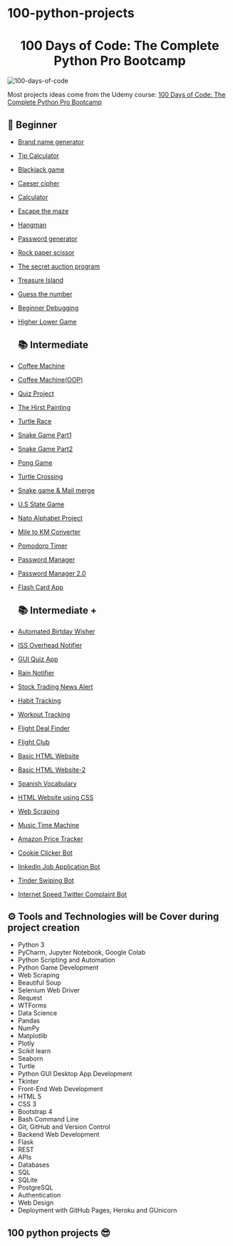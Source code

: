 
# 100-python-projects

<h1 align="center">100 Days of Code: The Complete Python Pro Bootcamp
</h1>


![100-days-of-code](https://github.com/bicky007/100-python-projects/assets/128511616/472fbc68-3ab4-43d5-9979-a11ae0dc0e71)

Most projects ideas come from the Udemy course: [100 Days of Code: The Complete Python Pro Bootcamp](https://www.udemy.com/course/100-days-of-code/)


## 🔰 Beginner 
- [Brand name generator](https://github.com/bicky007/100-python-projects/tree/main/Brand%20name%20generator)
- [Tip Calculator](https://github.com/bicky007/100-python-projects/tree/main/Tip%20calculator)
- [Blackjack game](https://github.com/bicky007/100-python-projects/tree/main/Blackjack%20game)  
- [Caeser cipher](https://github.com/bicky007/100-python-projects/tree/main/Caesar%20%20cipher) 
- [Calculator](https://github.com/bicky007/100-python-projects/tree/main/Calculator) 
- [Escape the maze](https://github.com/bicky007/100-python-projects/tree/main/Escape%20the%20maze) 
- [Hangman](https://github.com/bicky007/100-python-projects/tree/main/Hangman)
- [Password generator](https://github.com/bicky007/100-python-projects/tree/main/Password%20generator) 
- [Rock paper scissor](https://github.com/bicky007/100-python-projects/tree/main/Rock%20Paper%20Scissor) 
- [The secret auction program](https://github.com/bicky007/100-python-projects/tree/main/The%20secret%20auction%20program) 
- [Treasure Island](https://github.com/bicky007/100-python-projects/tree/main/Treasure%20Island)
- [Guess the number](https://github.com/bicky007/100-python-projects/tree/main/Guess%20the%20number)
- [Beginner Debugging](https://github.com/bicky007/100-python-projects/tree/main/Beginner-Debugging)
- [Higher Lower Game](https://github.com/bicky007/100-python-projects/tree/main/Higher%20Lower%20Game)
  

  ## 📚 Intermediate
- [Coffee Machine](https://github.com/bicky007/100-python-projects/tree/main/Coffee%20Machine)
- [Coffee Machine(OOP)](https://github.com/bicky007/100-python-projects/tree/main/Coffee%20Machine%20(OOP))
- [Quiz Project](https://github.com/bicky007/100-python-projects/tree/main/Quiz%20Project)
- [The Hirst Painting](https://github.com/bicky007/100-python-projects/tree/main/The%20Hirst%20Painting)
- [Turtle Race](https://github.com/bicky007/100-python-projects/tree/main/Turtle%20Race)
- [Snake Game Part1](https://github.com/bicky007/100-python-projects/tree/main/Snake%20Game%20Part%201)
- [Snake Game Part2](https://github.com/bicky007/100-python-projects/tree/main/Snake%20Game%20Part%202)
- [Pong Game](https://github.com/bicky007/100-python-projects/tree/main/Pong%20Game)
- [Turtle Crossing](https://github.com/bicky007/100-python-projects/tree/main/Turtle%20Crossing)
- [Snake game & Mail merge](https://github.com/bicky007/100-python-projects/tree/main/Snake%20game%20%26%20Mail%20Merge)
- [U.S State Game](https://github.com/bicky007/100-python-projects/tree/main/U.S.%20States%20Game)
- [Nato Alphabet Project](https://github.com/bicky007/100-python-projects/tree/main/Nato%20Alphabet%20Project)
- [Mile to KM Converter](https://github.com/bicky007/100-python-projects/tree/main/Miles%20to%20KM%20Converter)
- [Pomodoro Timer](https://github.com/bicky007/100-python-projects/tree/main/Pomodoro%20Timer)
- [Password Manager](https://github.com/bicky007/100-python-projects/tree/main/Password%20Manager)
- [Password Manager 2.0](https://github.com/bicky007/100-python-projects/tree/main/Password%20Manager%202.0)
- [Flash Card App](https://github.com/bicky007/100-python-projects/tree/main/Flash%20Card%20App)

   ## 📚 Intermediate +

- [Automated Birtday Wisher](https://github.com/bicky007/100-python-projects/tree/main/Automated%20Birthday%20Wisher)
- [ISS Overhead Notifier](https://github.com/bicky007/100-python-projects/tree/main/ISS%20Overhead%20Notifier)
- [GUI Quiz App](https://github.com/bicky007/100-python-projects/tree/main/GUI%20Quiz%20App)
- [Rain Notifier](https://github.com/bicky007/100-python-projects/tree/main/Rain%20Notifier)
- [Stock Trading News Alert](https://github.com/bicky007/100-python-projects/tree/main/Stock%20Trading%20News%20Alert)
- [Habit Tracking](https://github.com/bicky007/100-python-projects/blob/main/Habit%20Tracking/readme.md)
- [Workout Tracking](https://github.com/bicky007/100-python-projects/tree/main/Workout%20Tracking)
- [Flight Deal Finder](https://github.com/bicky007/100-python-projects/tree/main/Flight%20Deal%20Finder)
- [Flight Club](https://github.com/bicky007/100-python-projects/tree/main/Flight%20Club)
- [Basic HTML Website](https://github.com/bicky007/100-python-projects/tree/main/Basic%20HTML%20Website)
- [Basic HTML Website-2](https://github.com/bicky007/100-python-projects/tree/main/Basic%20HTML%20Website-2)
- [Spanish Vocabulary](https://github.com/bicky007/100-python-projects/tree/main/Spanish%20Vocabulary)
- [HTML Website using CSS](https://github.com/bicky007/100-python-projects/tree/main/HTML%20Website%20using%20CSS)
- [Web Scraping](https://github.com/bicky007/100-python-projects/tree/main/Web%20Scraping)
- [Music Time Machine](https://github.com/bicky007/100-python-projects/tree/main/Music%20Time%20Machine)
- [Amazon Price Tracker](https://github.com/bicky007/100-python-projects/tree/main/Amazon%20Price%20Tracker)
- [Cookie Clicker Bot](https://github.com/bicky007/100-python-projects/tree/main/Cookie%20Clicker%20Bot)
- [linkedin Job Application Bot](https://github.com/bicky007/100-python-projects/tree/main/Linkedin%20Job%20Application%20Bot)
- [Tinder Swiping Bot](https://github.com/bicky007/100-python-projects/tree/main/Tinder%20Swiping%20Bot)
- [Internet Speed Twitter Complaint Bot]()

## ⚙ Tools and Technologies will be Cover during project creation
- Python 3
- PyCharm, Jupyter Notebook, Google Colab
- Python Scripting and Automation
- Python Game Development
- Web Scraping
- Beautiful Soup
- Selenium Web Driver
- Request
- WTForms
- Data Science
- Pandas
- NumPy
- Matplotlib
- Plotly
- Scikit learn
- Seaborn
- Turtle
- Python GUI Desktop App Development
- Tkinter
- Front-End Web Development
- HTML 5
- CSS 3
- Bootstrap 4
- Bash Command Line
- Git, GitHub and Version Control
- Backend Web Development
- Flask
- REST
- APIs
- Databases
- SQL
- SQLite
- PostgreSQL
- Authentication
- Web Design
- Deployment with GitHub Pages, Heroku and GUnicorn


## 100 python projects 😎
